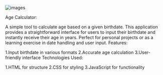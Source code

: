 ![images](https://github.com/user-attachments/assets/485c99b3-c167-4148-b4dc-20184eef40d9)


Age Calculator:

A simple tool to calculate age based on a given birthdate. This application provides a straightforward interface for users to input their birthdate and instantly receive their age in years. Perfect for personal projects or as a learning exercise in date handling and user input.
Features:

1.Input birthdate in various formats
2.Accurate age calculation
3.User-friendly interface
Technologies Used:

1.HTML for structure
2.CSS for styling
3.JavaScript for functionality
